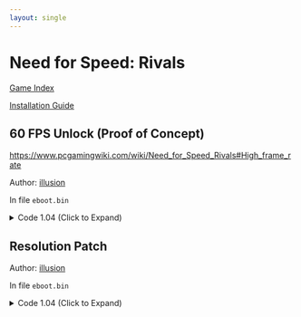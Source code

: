 ```yaml
---
layout: single
---
```


# Need for Speed: Rivals

[Game Index](/patch/#ps4)

[Installation Guide](/install-instructions/)

## 60 FPS Unlock (Proof of Concept)

https://www.pcgamingwiki.com/wiki/Need_for_Speed_Rivals#High_frame_rate

Author: [illusion](https://twitter.com/illusion0002)

In file `eboot.bin`

<details>
<summary>Code 1.04 (Click to Expand)</summary>

{% highlight yml %}
- game: "Need for Speed: Rivals"
  app_ver: "01.04"
  patch_ver: "1.0"
  name: "60 FPS Unlock (Proof of Concept)"
  author: "illusion"
  note: "\nGame can now be run at any FPS without slow down or speedups, although logics are still borked."
  arch: generic_orbis
  enabled: False # Todo: move this to a separate file
  patch_list:
        - [ bytes, 0x494B83, "48 B2 01" ]
        - [ bytes, 0x5F6906, "48 E8 94 0D 91 01" ]
        - [ bytes, 0x1F076A0, "41 C7 46 28 00 00 70 42 C4 81 7A 10 46 28 C3" ]
{% endhighlight %}

</details>

## Resolution Patch

Author: [illusion](https://twitter.com/illusion0002)

In file `eboot.bin`

<details>
<summary>Code 1.04 (Click to Expand)</summary>

{% highlight yml %}
- game: "Need for Speed: Rivals"
  app_ver: "01.04"
  patch_ver: "1.0"
  name: "Resolution Patch"
  author: "illusion"
  note:
  arch: generic_orbis
  enabled: False # Todo: move this to a separate file
  patch_list:
        # Render.ResolutionScale
        - [ lef32, 0x5CF1CD, 0.67 ]
{% endhighlight %}

</details>

